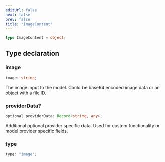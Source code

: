 ```yaml
---
editUrl: false
next: false
prev: false
title: "ImageContent"
---
```


```ts
type ImageContent = object;
```

## Type declaration

### image

```ts
image: string;
```

The image input to the model. Could be base64 encoded image data or an object with a file ID.

### providerData?

```ts
optional providerData: Record<string, any>;
```

Additional optional provider specific data. Used for custom functionality or model provider
specific fields.

### type

```ts
type: "image";
```
